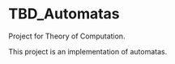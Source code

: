 # TBD_Automatas
Project for Theory of Computation.

This project is an implementation of automatas.
